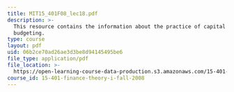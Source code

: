 ```yaml
---
title: MIT15_401F08_lec18.pdf
description: >-
  This resource contains the information about the practice of capital
  budgeting. 
type: course
layout: pdf
uid: 06b2ce70ad26ae3d3be8d94145495be6
file_type: application/pdf
file_location: >-
  https://open-learning-course-data-production.s3.amazonaws.com/15-401-finance-theory-i-fall-2008/06b2ce70ad26ae3d3be8d94145495be6_MIT15_401F08_lec18.pdf
course_id: 15-401-finance-theory-i-fall-2008
---
```

